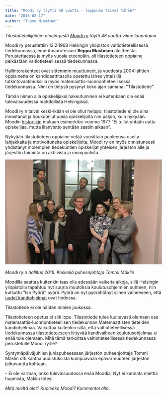 ```yaml
---
title: "Moodi ry täytti 48 vuotta - loppuuko taival tähän?"
date: "2016-02-17"
author: "Tuomo Nieminen"
---
```


_Tilastotieteilijöiden ainejärjestö [Moodi ry](http://blogs.helsinki.fi/moodi-ry/) täytti 48 vuotta viime lauantaina._

Moodi ry perustettiin 13.2.1968 Helsingin yliopiston valtiotieteellisessä tiedekunnassa, emeritusprofessori **Seppo Mustosen** aloitteesta. Perustettaessa ja myös vuosia eteenpäin, oli tilastotieteen oppiaine pelkästään valtiotieteellisessä tiedekunnassa.

Hallintorakenteet ovat sittemmin muuttuneet, ja vuodesta 2004 lähtien oppiainetta on kandidaattitasolla opetettu lähes yhteisillä tutkintovaatimuksilla myös matemaattis-luonnontieteellisessä tiedekunnassa. Nimi on tietysti pysynyt koko ajan samana: "Tilastotiede".

Tämän nimen alla opiskelijaksi hakeutuminen ei kuitenkaan ole enää tulevaisuudessa mahdollista Helsingissä.

Moodi ry:n taival keski-ikään ei ole ollut helppo; tilastotiede ei ole aina innostanut ja houkutellut uusia opiskelijoita niin paljon, kuin nykyään. Moodin [historiikin](http://blogs.helsinki.fi/moodi-ry/jarjesto/historia/) mukaan esimerkiksi vuonna 1977 "Ei tullut yhtään uutta opiskelijaa, mutta illanvietto sentään saatiin aikaan".

Nykyään tilastotieteen oppiaine vetää vuosittain puoleensa useita lahjakkaita ja motivoituneita opiskelijoita. Moodi ry on myös onnistuneesti yhdistänyt molempien tiedekuntien opiskelijat yhteisen järjestön alle ja järjestön toiminta on aktiivista ja monipuolista.

![](Hallituskuva.jpg)

_Moodi ry:n hallitus 2016. Keskellä puheenjohtaja Tommi Mäklin_

Moodilla saattaa kuitenkin taas olla edessään vaikeita aikoja, sillä Helsingin yliopistolla tapahtuu nyt suuria muutoksia koulutusohjelmien suhteen; niin kutsuttu "Iso Pyörä" pyörii. Pyörä on nyt pyörähtänyt siihen vaiheeseen, että [uudet kandiohjelmat](https://flamma.helsinki.fi/content/res/pri/HY350247) ovat tiedossa.

Tilastotiede ei ole näiden nimien joukossa.

Tilastotieteen opetus ei silti lopu. Tilastotiede tulee luultavasti olemaan osa matemaattis-luonnontieteellisen tiedekunnan Matemaattisten tieteiden kandiohjelmaa. Vaikuttaa kuitenkin siltä, että valtiotieteellisessä tiedekunnassa tilastotieteeseen liittyvää kandivaiheen koulutusohjelmaa ei enää tule olemaan. Mitä tämä tarkoittaa valtiotieteellisessä tiedekunnassa perustetulle Moodi ry:lle?

Syntymäpäiväjuhlien juhlapuheessaan järjestön puheenjohtaja Tommi Mäklin otti kantaa uudistuksista kumpuavaan epävarmuuteen järjestön jatkuvuutta kohtaan.

\- Ei ole varmaa, onko tulevaisuudessa enää Moodia. Nyt ei kannata miettiä huomista, Mäklin totesi.

_Mitä mieltä olet? Kuoleeko Moodi? Kommentoi alla._
